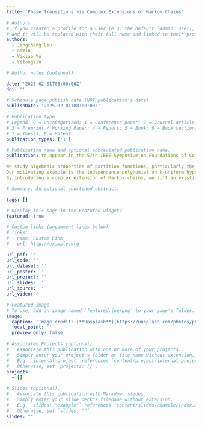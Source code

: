 ```yaml
---
title: 'Phase Transitions via Complex Extensions of Markov Chains'

# Authors
# If you created a profile for a user (e.g. the default `admin` user), write the username (folder name) here
# and it will be replaced with their full name and linked to their profile.
authors:
  - Jingcheng Liu
  - admin
  - Yixiao Yu
  - YitongYin

# Author notes (optional)

date: '2025-02-01T08:00:00Z'
doi: ''

# Schedule page publish date (NOT publication's date).
publishDate: '2025-02-01T08:00:00Z'

# Publication type.
# Legend: 0 = Uncategorized; 1 = Conference paper; 2 = Journal article;
# 3 = Preprint / Working Paper; 4 = Report; 5 = Book; 6 = Book section;
# 7 = Thesis; 8 = Patent
publication_types: ['1']

# Publication name and optional abbreviated publication name.
publication: to appear in the 57th IEEE Symposium on Foundations of Computer Science (STOC 2025)

We study algebraic properties of partition functions, particularly the location of zeros, through the lens of rapidly mixing Markov chains. The classical Lee-Yang program initiated the study of phase transitions via locating complex zeros of partition functions. Markov chains, besides serving as algorithms, have also been used to model physical processes tending to equilibrium. In many scenarios, rapid mixing of Markov chains coincides with the absence of phase transitions (complex zeros). Prior works have shown that the absence of phase transitions implies rapid mixing of Markov chains. We reveal a converse connection by lifting probabilistic tools for the analysis of Markov chains to study complex zeros of partition functions.
Our motivating example is the independence polynomial on k-uniform hypergraphs, where the best-known zero-free regime has been significantly lagging behind the regime where we have rapidly mixing Markov chains for the underlying hypergraph independent sets. Specifically, the Glauber dynamics is known to mix rapidly on independent sets in a $k$-uniform hypergraph of maximum degree $\Delta$ provided that $\Delta\leq 2^{k/2}$. On the other hand, the best-known zero-freeness around the point 1 of the independence polynomial on k-uniform hypergraphs requires $\Delta\leq 5$, the same bound as on a graph.
By introducing a complex extension of Markov chains, we lift an existing percolation argument to the complex plane, and show that if $\Delta\leq 2^{k/2}$., the Markov chain converges in a complex neighborhood, and the independence polynomial itself does not vanish in the same neighborhood. In the same regime, our result also implies central limit theorems for the size of a uniformly random independent set, and deterministic approximation algorithms for the number of hypergraph independent sets of size k≤αn for some constant α.

# Summary. An optional shortened abstract.

tags: []

# Display this page in the Featured widget?
featured: true

# Custom links (uncomment lines below)
# links:
# - name: Custom Link
#   url: http://example.org

url_pdf: ''
url_code: ''
url_dataset: ''
url_poster: ''
url_project: ''
url_slides: ''
url_source: ''
url_video: ''

# Featured image
# To use, add an image named `featured.jpg/png` to your page's folder.
image:
  caption: 'Image credit: [**Unsplash**](https://unsplash.com/photos/pLCdAaMFLTE)'
  focal_point: ''
  preview_only: false

# Associated Projects (optional).
#   Associate this publication with one or more of your projects.
#   Simply enter your project's folder or file name without extension.
#   E.g. `internal-project` references `content/project/internal-project/index.md`.
#   Otherwise, set `projects: []`.
projects:
  - []

# Slides (optional).
#   Associate this publication with Markdown slides.
#   Simply enter your slide deck's filename without extension.
#   E.g. `slides: "example"` references `content/slides/example/index.md`.
#   Otherwise, set `slides: ""`.
slides: ""
---
```


